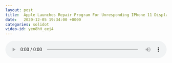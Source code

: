 ```yaml
---
layout: post
title:  Apple Launches Repair Program For Unresponding IPhone 11 Displays
date:   2020-12-05 19:34:00 +0000
categories: solidot
video-id: yen8hH_eej4
---
```


<audio src="/assets/2d487fa361c87b20f05d7c019168ec95.mp3" style="width: 100%;" controls></audio>

